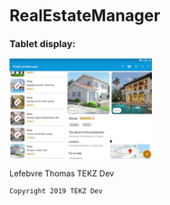 # RealEstateManager

### Tablet display:

<img src="./readme/tablet_display.jpg" width="50%" height="50%">









Lefebvre Thomas TEKZ Dev

    Copyright 2019 TEKZ Dev

